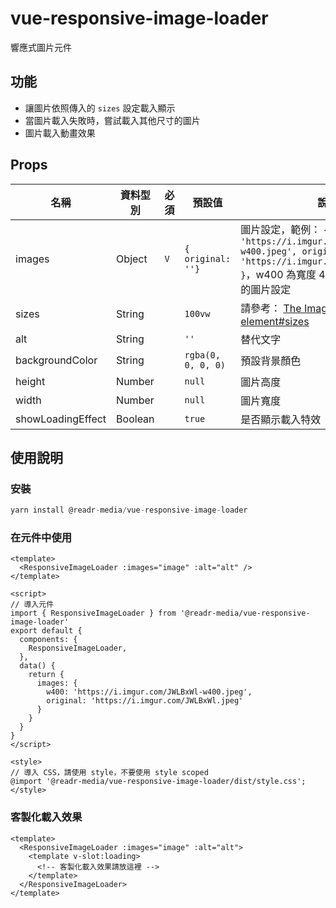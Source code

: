# vue-responsive-image-loader

響應式圖片元件

## 功能
* 讓圖片依照傳入的 `sizes` 設定載入顯示
* 當圖片載入失敗時，嘗試載入其他尺寸的圖片
* 圖片載入動畫效果

## Props
| 名稱 | 資料型別 | 必須 | 預設值 | 說明 |
| --- | --- | --- | --- | --- |
| images | Object | `V` | `{ original: ''}` | 圖片設定，範例： `{ w400: 'https://i.imgur.com/JWLBxWl-w400.jpeg', original: 'https://i.imgur.com/JWLBxWl.jpeg' }`，w400 為寬度 400 以上時，要載入的圖片設定 |
| sizes | String |  | `100vw` | 請參考： [The Image Embed element#sizes](https://developer.mozilla.org/en-US/docs/Web/HTML/Element/img#attr-sizes) |
| alt | String |  | `''` | 替代文字 |
| backgroundColor | String |  | `rgba(0, 0, 0, 0)` | 預設背景顏色 |
| height | Number |  | `null` | 圖片高度 |
| width | Number |  | `null` | 圖片寬度 |
| showLoadingEffect | Boolean |  | `true` | 是否顯示載入特效 |

## 使用說明
### 安裝
```javascript
yarn install @readr-media/vue-responsive-image-loader
```

### 在元件中使用
```vue
<template>
  <ResponsiveImageLoader :images="image" :alt="alt" />
</template>

<script>
// 導入元件
import { ResponsiveImageLoader } from '@readr-media/vue-responsive-image-loader'
export default {
  components: {
    ResponsiveImageLoader,
  },
  data() {
    return {
      images: {
        w400: 'https://i.imgur.com/JWLBxWl-w400.jpeg',
        original: 'https://i.imgur.com/JWLBxWl.jpeg'
      }
    }
  }
}
</script>

<style>
// 導入 CSS，請使用 style，不要使用 style scoped
@import '@readr-media/vue-responsive-image-loader/dist/style.css';
</style>

```

### 客製化載入效果
```vue
<template>
  <ResponsiveImageLoader :images="image" :alt="alt">
    <template v-slot:loading>
      <!-- 客製化載入效果請放這裡 -->
    </template>
  </ResponsiveImageLoader>
</template>
```
